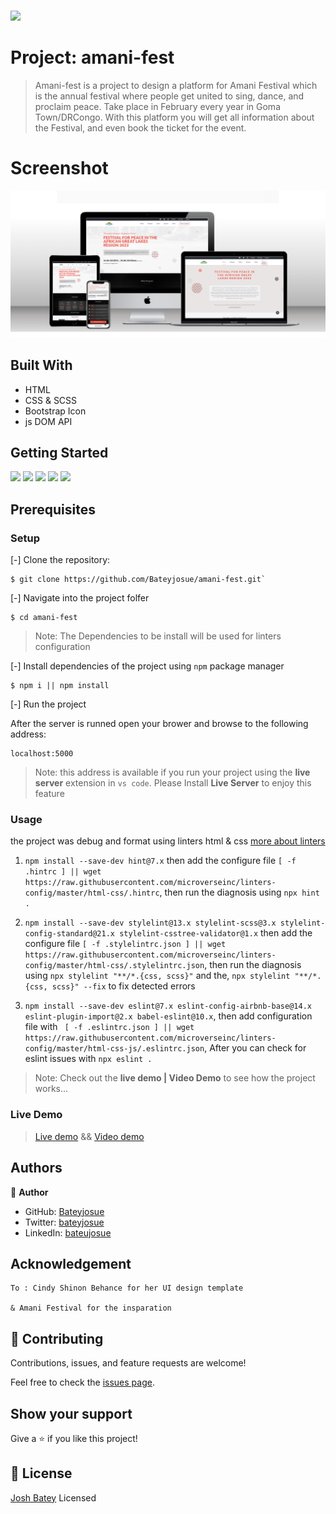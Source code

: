 # 


![](https://img.shields.io/badge/Microverse-blueviolet)

# Project: amani-fest

> Amani-fest is a project to design a platform for Amani Festival which is the annual festival where people get united to sing, dance, and proclaim peace. 
> Take place in February every year in Goma Town/DRCongo. 
> With this platform you will get all information about the Festival, and even book the ticket for the event.

# Screenshot
![](./images/mock.png)

## Built With

- HTML
- CSS & SCSS
- Bootstrap Icon
- js DOM API

## Getting Started
![](https://img.shields.io/github/issues/Bateyjosue/amani-fest)
![](https://img.shields.io/github/forks/Bateyjosue/amani-fest)
![](https://img.shields.io/github/stars/Bateyjosue/amani-fest)
![](https://img.shields.io/github/license/Bateyjosue/amani-fest)
![]([https://img.shields.io/github/issues/Bateyjosue/amani-fest](https://img.shields.io/twitter/url?url=https%3A%2F%2Fgithub.com%2FBateyjosue%2Fbateyjosue.me))

## Prerequisites

### Setup
[-] Clone the repository:

    $ git clone https://github.com/Bateyjosue/amani-fest.git`

[-] Navigate into the project folfer

    $ cd amani-fest

>Note: The Dependencies to be install will be used for linters configuration

[-] Install dependencies of the project using `npm` package manager

    $ npm i || npm install

[-] Run the project 

After the server is runned open your brower and browse to the following address: 

    localhost:5000
> Note: this address is available if you run your project using the **live server** extension in ```vs code```. Please Install **Live Server** to enjoy this feature
### Usage

the project was debug and format using linters html & css [more about linters](https://github.com/microverseinc/curriculum-transversal-skills/blob/main/clean-code/linters.md)

1. ```npm install --save-dev hint@7.x``` then add the configure file ```[ -f .hintrc ] || wget https://raw.githubusercontent.com/microverseinc/linters-config/master/html-css/.hintrc```, then run the diagnosis using ```npx hint .```

2. ```npm install --save-dev stylelint@13.x stylelint-scss@3.x stylelint-config-standard@21.x stylelint-csstree-validator@1.x``` then add the configure file ```[ -f .stylelintrc.json ] || wget https://raw.githubusercontent.com/microverseinc/linters-config/master/html-css/.stylelintrc.json```, then run the diagnosis using ```npx stylelint "**/*.{css, scss}"``` and the, ```npx stylelint "**/*.{css, scss}" --fix``` to fix detected errors

3. ```npm install --save-dev eslint@7.x eslint-config-airbnb-base@14.x eslint-plugin-import@2.x babel-eslint@10.x```, then add configuration file with ``` [ -f .eslintrc.json ] || wget https://raw.githubusercontent.com/microverseinc/linters-config/master/html-css-js/.eslintrc.json```, After you can check for eslint issues with  ```npx eslint .```

> Note: Check out the **live demo | Video Demo** to see how the project works...
### Live Demo
 > [Live demo](https://amani-fest-jb.netlify.app/) && [Video demo](https://www.loom.com/share/223e4ec4006549b3a5341fa48c999096)

## Authors

👤 **Author**

- GitHub: [Bateyjosue](https://github.com/Bateyjosue)
- Twitter: [bateyjosue](https://twitter.com/JosueBatey)
- LinkedIn: [bateujosue](https://linkedin.com/in/josue-ishara)
## Acknowledgement
    To : Cindy Shinon Behance for her UI design template

    & Amani Festival for the insparation
    

## 🤝 Contributing

  Contributions, issues, and feature requests are welcome!

  Feel free to check the [issues page](../../issues/).

## Show your support

Give a ⭐️ if you like this project!

## 📝 License

[Josh Batey](/LICENSE) Licensed
